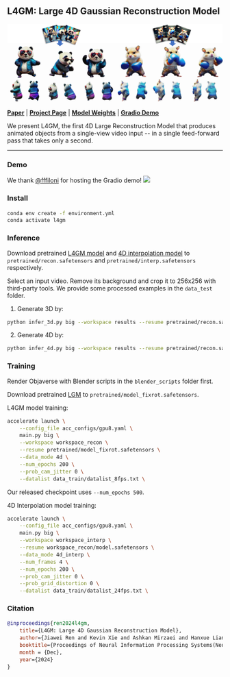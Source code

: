 
## L4GM: Large 4D Gaussian Reconstruction Model
<p align="center">
    <img src="assets/teaser.jpg">
</p>

[**Paper**](https://arxiv.org/abs/2406.10324) | [**Project Page**](https://research.nvidia.com/labs/toronto-ai/l4gm/) | [**Model Weights**](https://huggingface.co/jiawei011/L4GM) | [**Gradio Demo**](https://huggingface.co/spaces/fffiloni/L4GM-demo)

We present L4GM, the first 4D Large Reconstruction Model that produces animated objects from a single-view video input -- in a single feed-forward pass that takes only a second.

---

### Demo
We thank [@fffiloni](https://huggingface.co/fffiloni) for hosting the Gradio demo! <a href="https://huggingface.co/spaces/fffiloni/L4GM-demo"><img src="https://img.shields.io/badge/%F0%9F%A4%97%20Gradio%20Demo-Huggingface-orange"></a>

### Install
```bash
conda env create -f environment.yml
conda activate l4gm
```

### Inference
Download pretrained [L4GM model](https://huggingface.co/jiawei011/L4GM/blob/main/recon.safetensors) and [4D interpolation model](https://huggingface.co/jiawei011/L4GM/blob/main/interp.safetensors) to `pretrained/recon.safetensors` and `pretrained/interp.safetensors` respectively.

Select an input video. Remove its background and crop it to 256x256 with third-party tools. We provide some processed examples in the `data_test` folder.

1. Generate 3D by:
```sh
python infer_3d.py big --workspace results --resume pretrained/recon.safetensors --num_frames 1 --test_path data_test/otter-on-surfboard_fg.mp4
```

2. Generate 4D by:
```sh
python infer_4d.py big --workspace results --resume pretrained/recon.safetensors --interpresume pretrained/interp.safetensors --num_frames 16 --test_path data_test/otter-on-surfboard_fg.mp4
```

### Training
Render Objaverse with Blender scripts in the `blender_scripts` folder first.

Download pretrained [LGM](https://huggingface.co/ashawkey/LGM/blob/main/model_fixrot.safetensors) to `pretrained/model_fixrot.safetensors`.

L4GM model training:
```sh
accelerate launch \
    --config_file acc_configs/gpu8.yaml \
    main.py big \
    --workspace workspace_recon \
    --resume pretrained/model_fixrot.safetensors \
    --data_mode 4d \
    --num_epochs 200 \
    --prob_cam_jitter 0 \
    --datalist data_train/datalist_8fps.txt \
```
Our released checkpoint uses `--num_epochs 500`.

4D Interpolation model training:
```sh
accelerate launch \
    --config_file acc_configs/gpu8.yaml \
    main.py big \
    --workspace workspace_interp \
    --resume workspace_recon/model.safetensors \
    --data_mode 4d_interp \
    --num_frames 4 \
    --num_epochs 200 \
    --prob_cam_jitter 0 \
    --prob_grid_distortion 0 \
    --datalist data_train/datalist_24fps.txt \
```

### Citation
```bib
@inproceedings{ren2024l4gm,
    title={L4GM: Large 4D Gaussian Reconstruction Model}, 
    author={Jiawei Ren and Kevin Xie and Ashkan Mirzaei and Hanxue Liang and Xiaohui Zeng and Karsten Kreis and Ziwei Liu and Antonio Torralba and Sanja Fidler and Seung Wook Kim and Huan Ling},
    booktitle={Proceedings of Neural Information Processing Systems(NeurIPS)},
    month = {Dec},
    year={2024}
}
```
